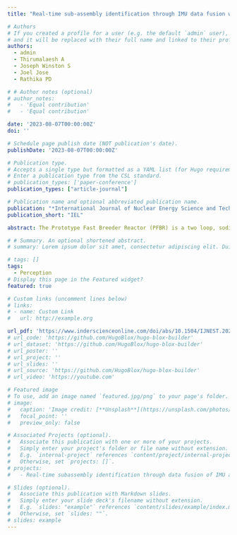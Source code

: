 ```yaml
---
title: "Real-time sub-assembly identification through IMU data fusion with vision sensor for an inspection system"

# Authors
# If you created a profile for a user (e.g. the default `admin` user), write the username (folder name) here
# and it will be replaced with their full name and linked to their profile.
authors:
  - admin
  - Thirumalaesh A
  - Joseph Winston S 
  - Joel Jose 
  - Rathika PD

# # Author notes (optional)
# author_notes:
#   - 'Equal contribution'
#   - 'Equal contribution'

date: '2023-08-07T00:00:00Z'
doi: ''

# Schedule page publish date (NOT publication's date).
publishDate: '2023-08-07T00:00:00Z'

# Publication type.
# Accepts a single type but formatted as a YAML list (for Hugo requirements).
# Enter a publication type from the CSL standard.
# publication_types: ['paper-conference']
publication_types: ["article-journal"]

# Publication name and optional abbreviated publication name.
publication: "*International Journal of Nuclear Energy Science and Technology, Inderscience Publishers"
publication_short: "IEL"

abstract: The Prototype Fast Breeder Reactor (PFBR) is a two loop, sodium cooled, pool type reactor. The PFBR reactor core is made up of sub-assemblies holding core material in a hexagonal lattice. The Reactor Core Viewing System in Room Temperature (RCVS-RT) aids in the process of inspection of the reactor core components. It introduces a vision probe into the extracted sub-assembly slot to reach the grid plate top for inspection. This work explores fusing non-contact sensors to a vision sensor to achieve orientation recognition of the RCVS-RT since the orientation is completely lost during the deployment of camera probe. We achieve this by overlaying generated orientation information from non-contact sensors onto the vision data. We use the orientation of the RCVS-RT and the core geometry to generate a numbering scheme of the adjacent sub-assemblies. This allows for a straightforward identification of the subassemblies in the core while maintaining sterility of core components.

# # Summary. An optional shortened abstract.
# summary: Lorem ipsum dolor sit amet, consectetur adipiscing elit. Duis posuere tellus ac convallis placerat. Proin tincidunt magna sed ex sollicitudin condimentum.

# tags: []
tags:
  - Perception
# Display this page in the Featured widget?
featured: true

# Custom links (uncomment lines below)
# links:
# - name: Custom Link
#   url: http://example.org

url_pdf: 'https://www.inderscienceonline.com/doi/abs/10.1504/IJNEST.2023.132651'
# url_code: 'https://github.com/HugoBlox/hugo-blox-builder'
# url_dataset: 'https://github.com/HugoBlox/hugo-blox-builder'
# url_poster: ''
# url_project: ''
# url_slides: ''
# url_source: 'https://github.com/HugoBlox/hugo-blox-builder'
# url_video: 'https://youtube.com'

# Featured image
# To use, add an image named `featured.jpg/png` to your page's folder.
# image:
#   caption: 'Image credit: [**Unsplash**](https://unsplash.com/photos/pLCdAaMFLTE)'
#   focal_point: ''
#   preview_only: false

# Associated Projects (optional).
#   Associate this publication with one or more of your projects.
#   Simply enter your project's folder or file name without extension.
#   E.g. `internal-project` references `content/project/internal-project/index.md`.
#   Otherwise, set `projects: []`.
# projects:
#   - Real-time subassembly identification through data fusion of IMU and camera for an nuclear reactor core inspection system

# Slides (optional).
#   Associate this publication with Markdown slides.
#   Simply enter your slide deck's filename without extension.
#   E.g. `slides: "example"` references `content/slides/example/index.md`.
#   Otherwise, set `slides: ""`.
# slides: example
---
```


<!-- {{% callout note %}}
Click the _Cite_ button above to demo the feature to enable visitors to import publication metadata into their reference management software.
{{% /callout %}}

{{% callout note %}}
Create your slides in Markdown - click the _Slides_ button to check out the example.
{{% /callout %}}

Add the publication's **full text** or **supplementary notes** here. You can use rich formatting such as including [code, math, and images](https://docs.hugoblox.com/content/writing-markdown-latex/). -->
